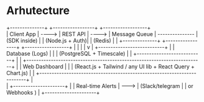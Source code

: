 # Arhutecture

+--------------+        +-----------------+        +------------------+       
|  Client App  | ---->  |    REST API     | ---->  |   Message Queue  | ---------------
| (SDK inside) |        | (Node.js + Auth)|        | (Redis)          |                | 
+--------------+        +-----------------+        +------------------+                |
                         |                                                             |
                         |                                                             v
                         |                                                +---------------------------+
                         |                                                |      Database (Logs)      |
                         |                                                |  (PostgreSQL + Timescale) |
                         |                                                +---------------------------+
                         |
                         |      +------------------------------------------------------------------------+
                         |      |                     Web Dashboard                                      |
                         |      |    (React.js + Tailwind / any UI lib + React Query + Chart.js)         |
                         |      +------------------------------------------------------------------------+
                         |  
                         |     +---------------------+
                         |     |   Real-time Alerts  |
                         --->  | (Slack/telegram     |
                               |  or Webhooks      ) |
                               +---------------------+

